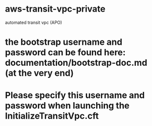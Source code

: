 # aws-transit-vpc-private
automated transit vpc (APO)



# the bootstrap username and password can be found here: documentation/bootstrap-doc.md (at the very end)

# Please specify this username and password when launching the InitializeTransitVpc.cft
